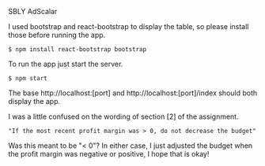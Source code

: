 SBLY AdScalar

I used bootstrap and react-bootstrap to display the table, so please install those before running the app.

    $ npm install react-bootstrap bootstrap

To run the app just start the server.

    $ npm start

The base http://localhost:[port] and http://localhost:[port]/index should both display the app.

I was a little confused on the wording of section [2] of the assignment.

    "If the most recent profit margin was > 0, do not decrease the budget"

Was this meant to be "< 0"? In either case, I just adjusted the budget when the profit margin was negative or positive, I hope that is okay!